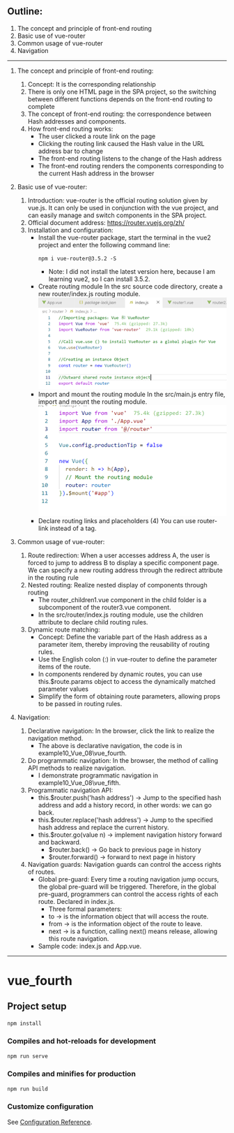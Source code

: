 ## Outline:
1. The concept and principle of front-end routing
2. Basic use of vue-router
3. Common usage of vue-router
4. Navigation
---

1. The concept and principle of front-end routing:
    1. Concept: It is the corresponding relationship
    2. There is only one HTML page in the SPA project, so the switching between different functions depends on the front-end routing to complete
    3. The concept of front-end routing: the correspondence between Hash addresses and components.
    4. How front-end routing works:
        * The user clicked a route link on the page
        * Clicking the routing link caused the Hash value in the URL address bar to change
        * The front-end routing listens to the change of the Hash address
        * The front-end routing renders the components corresponding to the current Hash address in the browser

2. Basic use of vue-router:
    1. Introduction: vue-router is the official routing solution given by vue.js. It can only be used in conjunction with the vue project, and can easily manage and switch components in the SPA project.
    2. Official document address: https://router.vuejs.org/zh/
    3. Installation and configuration:
        * Install the vue-router package, start the terminal in the vue2 project and enter the following command line:
           ```
           npm i vue-router@3.5.2 -S
           ```
           + Note: I did not install the latest version here, because I am learning vue2, so I can install 3.5.2.
        * Create routing module
          In the src source code directory, create a new router/index.js routing module.
           <img src="../../image/router_index.png">
        * Import and mount the routing module
            In the src/main.js entry file, import and mount the routing module.
           <img src="../../image/router_main.png">
        * Declare routing links and placeholders
    (4) You can use router-link instead of a tag.

3. Common usage of vue-router:
    1. Route redirection: When a user accesses address A, the user is forced to jump to address B to display a specific component page. We can specify a new routing address through the redirect attribute in the routing rule
    2. Nested routing: Realize nested display of components through routing
        * The router_children1.vue component in the child folder is a subcomponent of the router3.vue component.
        * In the src/router/index.js routing module, use the children attribute to declare child routing rules.
    3. Dynamic route matching:
        * Concept: Define the variable part of the Hash address as a parameter item, thereby improving the reusability of routing rules.
        * Use the English colon (:) in vue-router to define the parameter items of the route.
        * In components rendered by dynamic routes, you can use this.$route.params object to access the dynamically matched parameter values
        * Simplify the form of obtaining route parameters, allowing props to be passed in routing rules.
        
4. Navigation:
    1. Declarative navigation: In the browser, click the link to realize the navigation method.
        * The above is declarative navigation, the code is in example10_Vue_08\vue_fourth.
    2. Do programmatic navigation: In the browser, the method of calling API methods to realize navigation.
        * I demonstrate programmatic navigation in example10_Vue_08\vue_fifth.
    3. Programmatic navigation API:
        * this.$router.push('hash address') -> Jump to the specified hash address and add a history record, in other words: we can go back.
        * this.$router.replace('hash address') -> Jump to the specified hash address and replace the current history.
        * this.$router.go(value n) -> implement navigation history forward and backward.
            + $router.back() -> Go back to previous page in history
            + $router.forward() -> forward to next page in history
    4. Navigation guards: Navigation guards can control the access rights of routes.
        * Global pre-guard: Every time a routing navigation jump occurs, the global pre-guard will be triggered. Therefore, in the global pre-guard, programmers can control the access rights of each route. Declared in index.js.
            + Three formal parameters:
            + to -> is the information object that will access the route.
            + from -> is the information object of the route to leave.
            + next -> is a function, calling next() means release, allowing this route navigation.
         * Sample code: index.js and App.vue.
        



---
# vue_fourth

## Project setup
```
npm install
```

### Compiles and hot-reloads for development
```
npm run serve
```

### Compiles and minifies for production
```
npm run build
```

### Customize configuration
See [Configuration Reference](https://cli.vuejs.org/config/).
